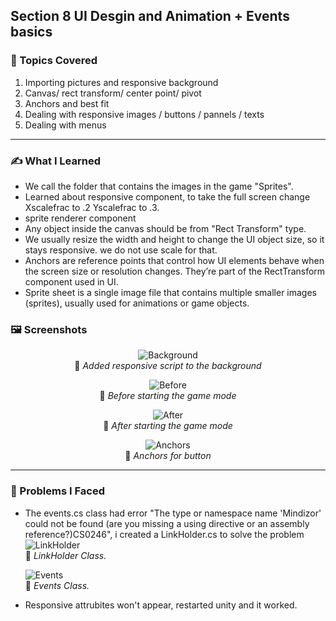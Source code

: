 ## Section 8 UI Desgin and Animation + Events basics

### 📌 Topics Covered  
1. Importing pictures and responsive background
2. Canvas/ rect transform/ center point/ pivot
3. Anchors and best fit
4. Dealing with responsive images / buttons / pannels / texts
5. Dealing with menus 


---

### ✍️ What I Learned
* We call the folder that contains the images in the game "Sprites". 
* Learned about responsive component, to take the full screen change Xscalefrac to .2 Yscalefrac to .3.
* sprite renderer component
* Any object inside the canvas should be from "Rect Transform" type.
* We usually resize the width and height to change the UI object size, so it stays responsive. we do not use scale for that.
* Anchors are reference points that control how UI elements behave when the screen size or resolution changes. They’re part of the RectTransform component used in UI.
* Sprite sheet is a single image file that contains multiple smaller images (sprites), usually used for animations or game objects.





### 🖼️ Screenshots  

<div align="center">

![Background](https://i.imgur.com/OpIA4r9.png)  
📌 *Added responsive script to the background*

![Before](https://i.imgur.com/AE6bLTn.png)  
📌 *Before starting the game mode*

![After](https://i.imgur.com/XEneGX8.png)  
📌 *After starting the game mode*


![Anchors](https://i.imgur.com/x78btNK.png)  
📌 *Anchors for button*


</div>

---


  ### 🧪 Problems I Faced  
* The events.cs class had error "The type or namespace name 'Mindizor' could not be found (are you missing a using directive or an assembly reference?)CS0246", i created a LinkHolder.cs to solve the problem
  ![LinkHolder](https://i.imgur.com/93wKghT.png)  
📌 *LinkHolder Class.*

  ![Events](https://i.imgur.com/6CGGfnj.png)  
📌 *Events Class.*

* Responsive attrubites won't appear, restarted unity and it worked.
